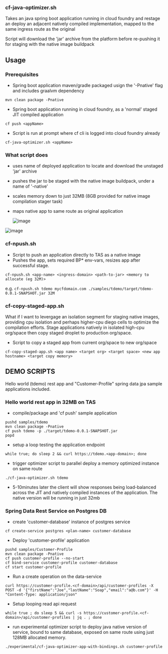 



### cf-java-optimizer.sh

Takes an java spring boot application running in cloud foundry and restage an deploy an adjacent natively compiled implementation, mapped to the same ingress route as the original

Script will download the 'jar' archive from the platform before re-pushing it for staging with the native image buildpack

## Usage

### Prerequisites

- Spring boot application maven/gradle packaged usign the '-Pnative' flag and includes graalvm dependency

`mvn clean package -Pnative`

- Spring boot application running in cloud foundry, as a 'normal' staged JIT compiled application

`cf push <appName>`

- Script is run at prompt where cf cli is logged into cloud foundry already

`cf-java-optimizer.sh <appName>`

### What script does

- uses name of deployed application to locate and download the unstaged 'jar' archive
- pushes the jar to be staged with the native image buildpack, under a name of '<appName>-native'
- scales memory down to just 32MB (8GB provided for native image compilation stager task)
- maps native app to same route as original application

  ![image](https://github.com/tfynes-pivotal/cf-java-tools/assets/6810491/f6b48bd2-3b0e-4785-b978-e46a90da96cf)

![image](https://github.com/tfynes-pivotal/cf-java-tools/assets/6810491/d50d6b29-0150-45b5-88b6-eec535fdd710)



### cf-npush.sh
- Script to push an application directly to TAS as a native image
- Pushes the app, sets required BP* env-vars, resizes app after successful stage.

`cf-npush.sh <app-name> <ingress-domain> <path-to-jar> <memory to allocate (eg 32M)>`

e.g.
`cf-npush.sh tdemo mycfdomain.com ./samples/tdemo/target/tdemo-0.0.1-SNAPSHOT.jar 32M`

### cf-copy-staged-app.sh
What if I want to levergage an isolation segment for staging native images, providing cpu isolation and perhaps higher-cpu diego cells to optimize the compilation efforts. Stage applications natively in isolated high-cpu org/space then copy staged droplet to production org/space.

- Script to copy a staged app from current org/space to new org/space

`cf-copy-staged-app.sh <app name> <target org> <target space> <new app hostname> <target copy memory>`


## DEMO SCRIPTS

Hello world (tdemo) rest app and "Customer-Profile" spring data jpa sample applications included.

### Hello world rest app in 32MB on TAS

* compile/package and 'cf push' sample application
```
pushd samples/tdemo
mvn clean package -Pnative
cf push tdemo -p ./target/tdemo-0.0.1-SNAPSHOT.jar
popd
```

* setup a loop testing the application endpoint
```
while true; do sleep 2 && curl https://tdemo.<app-domain>; done
```

* trigger optimizer script to parallel deploy a memory optimized instance on same route
```
./cf-java-optimizer.sh tdemo
```

* 5-10minutes later the client will show responses being load-balanced
across the JIT and natively compiled instances of the application.
The native version will be running in just 32mb


### Spring Data Rest Service on Postgres DB

* create 'customer-database' instance of postgres service
```
cf create-service postgres <plan-name> customer-database
```

* Deploy 'customer-profile' application
```
pushd samples/Customer-Profile
mvn clean package -Pnative
cf push customer-profile --no-start
cf bind-service customer-profile customer-database
cf start customer-profile
```

* Run a create operation on the data-service
```
curl https://customer-profile.<cf-domain>/api/customer-profiles -X POST -d '{"firstName":"Joe","lastName":"Soap","email":"a@b.com"}' -H "Content-Type: application/json"
```

* Setup looping read api request 
```
while true ; do sleep 5 && curl -s https://customer-profile.<cf-domain>/api/customer-profiles | jq . ; done
```

* run experimental optimizer script to deploy java native version of service, bound to same database, exposed on same route using just 128MB allocated memory.
```
./experimental/cf-java-optimizer-app-with-bindings.sh customer-profile
```